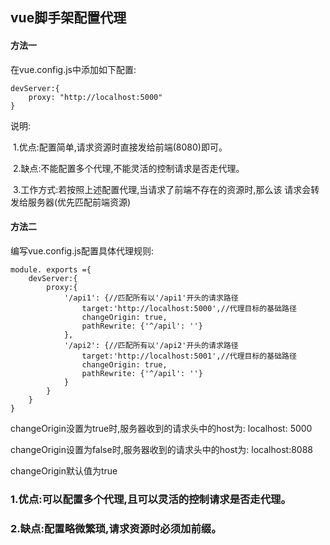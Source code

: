 ## vue脚手架配置代理

#### 方法一

在vue.config.js中添加如下配置:

```
devServer:{
	proxy: "http://localhost:5000"
}
```

说明:

​	1.优点:配置简单,请求资源时直接发给前端(8080)即可。

​	2.缺点:不能配置多个代理,不能灵活的控制请求是否走代理。

​	3.工作方式:若按照上述配置代理,当请求了前端不存在的资源时,那么该	请求会转发给服务器(优先匹配前端资源)



#### 方法二

编写vue.config.js配置具体代理规则:

```
module. exports ={
	devServer:{
		proxy:{
			'/api1': {//匹配所有以'/api1'开头的请求路径
				target:'http://localhost:5000',//代理目标的基础路径
				changeOrigin: true,
				pathRewrite: {'^/apil': ''}
			},
			'/api2': {//匹配所有以'/api2'开头的请求路径
				target:'http://localhost:5001',//代理目标的基础路径
				changeOrigin: true,
				pathRewrite: {'^/apil': ''}
			}
		}
	}
}
```



changeOrigin没置为true时,服务器收到的请求头中的host为: localhost: 5000

changeOrigin设置为false时,服务器收到的请求头中的host为: localhost:8088

changeOrigin默认值为true



### 1.优点:可以配置多个代理,且可以灵活的控制请求是否走代理。

### 2.缺点:配置略微繁琐,请求资源时必须加前缀。
